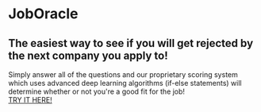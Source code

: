 # JobOracle
## The easiest way to see if you will get rejected by the next company you apply to!
Simply answer all of the questions and our proprietary scoring system which uses advanced deep learning algorithms (if-else statements) will determine whether or not you're a good fit for the job!  <br /> 
[TRY IT HERE!](https://master--moonlit-panda-fb31d8.netlify.app/)
